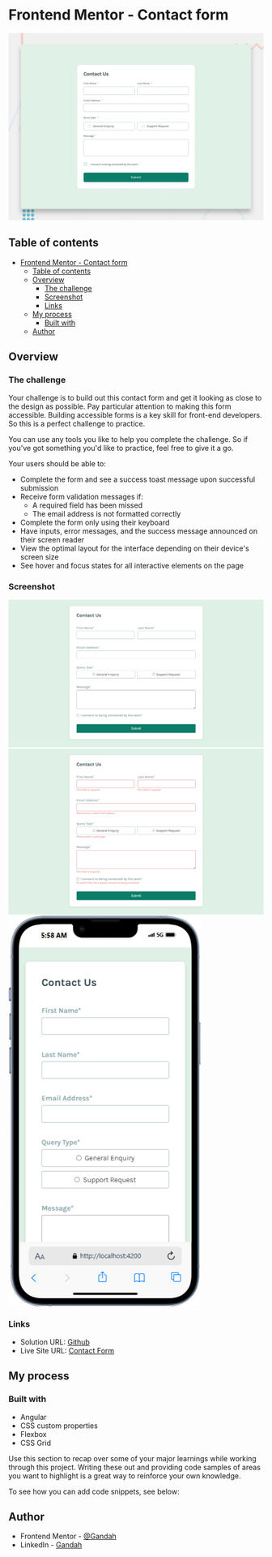 # Frontend Mentor - Contact form

![Design preview for the Contact form coding challenge](./design/desktop-preview.jpg)


## Table of contents

- [Frontend Mentor - Contact form](#frontend-mentor---contact-form)
  - [Table of contents](#table-of-contents)
  - [Overview](#overview)
    - [The challenge](#the-challenge)
    - [Screenshot](#screenshot)
    - [Links](#links)
  - [My process](#my-process)
    - [Built with](#built-with)
  - [Author](#author)

## Overview

### The challenge

Your challenge is to build out this contact form and get it looking as close to the design as possible. Pay particular attention to making this form accessible. Building accessible forms is a key skill for front-end developers. So this is a perfect challenge to practice.

You can use any tools you like to help you complete the challenge. So if you've got something you'd like to practice, feel free to give it a go.

Your users should be able to: 

- Complete the form and see a success toast message upon successful submission
- Receive form validation messages if:
  - A required field has been missed
  - The email address is not formatted correctly
- Complete the form only using their keyboard
- Have inputs, error messages, and the success message announced on their screen reader
- View the optimal layout for the interface depending on their device's screen size
- See hover and focus states for all interactive elements on the page

### Screenshot

![Desktop-view](./screenshots/desktop.png)
![error-states](./screenshots/error-states.png)
![Mobile-view](./screenshots/mobile.png)

### Links

- Solution URL: [Github](/)
- Live Site URL: [Contact Form](/)

## My process

### Built with

- Angular
- CSS custom properties
- Flexbox
- CSS Grid

Use this section to recap over some of your major learnings while working through this project. Writing these out and providing code samples of areas you want to highlight is a great way to reinforce your own knowledge.

To see how you can add code snippets, see below:



## Author

- Frontend Mentor - [@Gandah](https://www.frontendmentor.io/profile/Gandah)
- LinkedIn - [Gandah](https://www.linkedin.com/in/gandahkelvin/)

